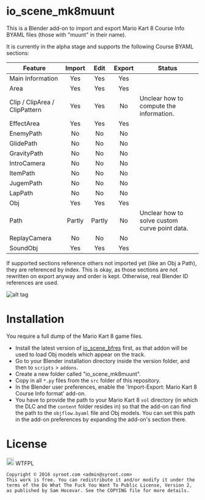 # io_scene_mk8muunt

This is a Blender add-on to import and export Mario Kart 8 Course Info BYAML files (those with "muunt" in their name).

It is currently in the alpha stage and supports the following Course BYAML sections:

| Feature                        | Import | Edit   | Export | Status |
| ------------------------------ | :----: | :----: | :----: | ------ |
| Main Information               | Yes    | Yes    | Yes    |        |
| Area                           | Yes    | Yes    | Yes    |        |
| Clip / ClipArea / ClipPattern  | Yes    | Yes    | No     | Unclear how to compute the information. |
| EffectArea                     | Yes    | Yes    | Yes    |        |
| EnemyPath                      | No     | No     | No     |        |
| GlidePath                      | No     | No     | No     |        |
| GravityPath                    | No     | No     | No     |        |
| IntroCamera                    | No     | No     | No     |        |
| ItemPath                       | No     | No     | No     |        |
| JugemPath                      | No     | No     | No     |        |
| LapPath                        | No     | No     | No     |        |
| Obj                            | Yes    | Yes    | Yes    |        |
| Path                           | Partly | Partly | No     | Unclear how to solve custom curve point data. |
| ReplayCamera                   | No     | No     | No     |        |
| SoundObj                       | Yes    | Yes    | Yes    |        |

If supported sections reference others not imported yet (like an Obj a Path), they are referenced by index. This is okay, as those sections are not rewritten on export anyway and order is kept. Otherwise, real Blender ID references are used.

![alt tag](https://raw.githubusercontent.com/Syroot/io_scene_mk8muunt/master/doc/readme/example.png)

Installation
============

You require a full dump of the Mario Kart 8 game files.

- Install the latest version of <a href="https://github.com/Syroot/io_scene_bfres">io_scene_bfres</a> first, as that addon will be used to load Obj models which appear on the track.
- Go to your Blender installation directory inside the version folder, and then to `scripts` > `addons`.
- Create a new folder called "io_scene_mk8muunt".
- Copy in all `*.py` files from the `src` folder of this repository.
- In the Blender user preferences, enable the 'Import-Export: Mario Kart 8 Course Info format' add-on.
- You have to provide the path to your Mario Kart 8 `vol` directory (in which the DLC and the `content` folder resides in) so that the add-on can find the path to the `objflow.byaml` file and Obj models. You can set this path in the add-on preferences by expanding the add-on's section there.

License
=======

<a href="http://www.wtfpl.net/"><img src="http://www.wtfpl.net/wp-content/uploads/2012/12/wtfpl.svg" height="20" alt="WTFPL" /></a> WTFPL

    Copyright © 2016 syroot.com <admin@syroot.com>
    This work is free. You can redistribute it and/or modify it under the
    terms of the Do What The Fuck You Want To Public License, Version 2,
    as published by Sam Hocevar. See the COPYING file for more details.
